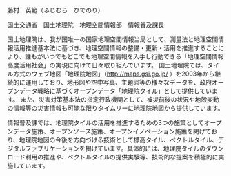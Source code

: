 藤村　英範（ふじむら　ひでのり）

国土交通省　国土地理院　地理空間情報部　情報普及課長

国土地理院は、我が国唯一の国家地理空間情報当局として、測量法と地理空間情報活用推進基本法に基づき、地理空間情報の整備・更新・活用を推進することにより、誰もがいつでもどこでも地理空間情報を入手し行動できる「地理空間情報高度活用社会」の実現に向けて日々取り組んでいます。
国土地理院では、タイル方式のウェブ地図「地理院地図」（http://maps.gsi.go.jp/ ）を2003年から継続的に運用しており、地形図や空中写真、主題図等の様々なデータを、政府オープンデータ戦略に基づくオープンデータ「地理院タイル」として提供しています。
また、災害対策基本法の指定行政機関として、被災前後の状況や地殻変動の情報等の災害情報も可能な限りタイムリーに地理院地図から提供しています。

情報普及課では、地理院タイルの活用を推進するための3つの施策としてオープンデータ施策、オープンソース施策、オープンイノベーション施策を掲げており、地理院地図の今後を方向づける技術として標高タイル、ベクトルタイル、デジタルファブリケーションを掲げています。具体的には、地理院タイルのダウンロード利用の推進や、ベクトルタイルの提供実験等、技術的な提案を積極的に実施しています。
